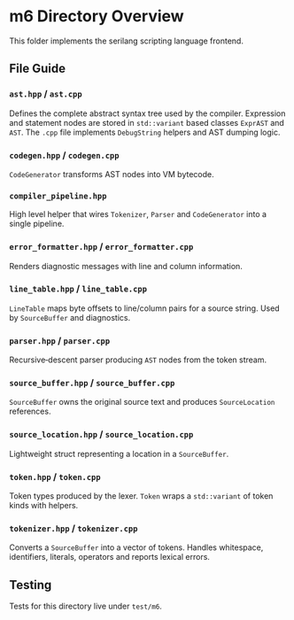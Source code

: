 # m6 Directory Overview

This folder implements the serilang scripting language frontend.

## File Guide

### `ast.hpp` / `ast.cpp`
Defines the complete abstract syntax tree used by the compiler.  Expression and
statement nodes are stored in `std::variant` based classes `ExprAST` and `AST`.
The `.cpp` file implements `DebugString` helpers and AST dumping logic.

### `codegen.hpp` / `codegen.cpp`
`CodeGenerator` transforms AST nodes into VM bytecode.

### `compiler_pipeline.hpp`
High level helper that wires `Tokenizer`, `Parser` and `CodeGenerator` into a
single pipeline.

### `error_formatter.hpp` / `error_formatter.cpp`
Renders diagnostic messages with line and column information.

### `line_table.hpp` / `line_table.cpp`
`LineTable` maps byte offsets to line/column pairs for a source string.  Used by
`SourceBuffer` and diagnostics.

### `parser.hpp` / `parser.cpp`
Recursive‑descent parser producing `AST` nodes from the token stream.

### `source_buffer.hpp` / `source_buffer.cpp`
`SourceBuffer` owns the original source text and produces `SourceLocation`
references.

### `source_location.hpp` / `source_location.cpp`
Lightweight struct representing a location in a `SourceBuffer`.

### `token.hpp` / `token.cpp`
Token types produced by the lexer.  `Token` wraps a `std::variant` of token
kinds with helpers.

### `tokenizer.hpp` / `tokenizer.cpp`
Converts a `SourceBuffer` into a vector of tokens.  Handles whitespace,
identifiers, literals, operators and reports lexical errors.

## Testing
Tests for this directory live under `test/m6`.
